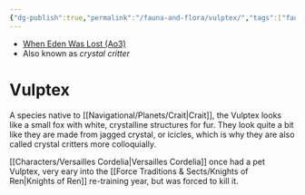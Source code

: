 ```yaml
---
{"dg-publish":true,"permalink":"/fauna-and-flora/vulptex/","tags":["fauna"]}
---
```


- [When Eden Was Lost (Ao3)](https://archiveofourown.org/works/19334440/chapters/45992584)
- Also known as *crystal critter*

# Vulptex

A species native to [[Navigational/Planets/Crait\|Crait]], the Vulptex looks like a small fox with white, crystalline structures for fur. They look quite a bit like they are made from jagged crystal, or icicles, which is why they are also called crystal critters more colloquially. 

[[Characters/Versailles Cordelia\|Versailles Cordelia]] once had a pet Vulptex, very eary into the [[Force Traditions & Sects/Knights of Ren\|Knights of Ren]] re-training year, but was forced to kill it. 